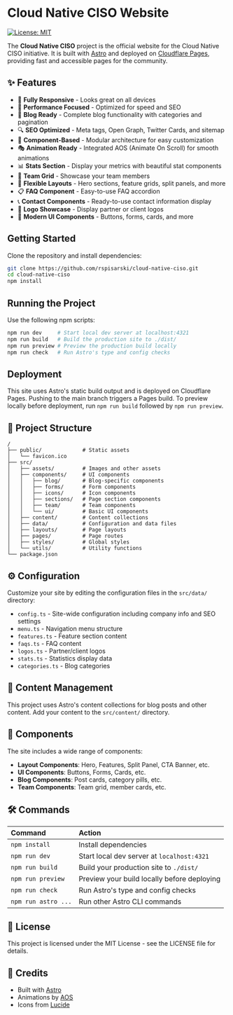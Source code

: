 # Cloud Native CISO Website
[![License: MIT](https://img.shields.io/badge/License-MIT-blue.svg)](https://opensource.org/licenses/MIT)

The **Cloud Native CISO** project is the official website for the Cloud Native CISO initiative. It is built with [Astro](https://astro.build) and deployed on [Cloudflare Pages](https://pages.cloudflare.com), providing fast and accessible pages for the community.

## ✨ Features

- 📱 **Fully Responsive** - Looks great on all devices
- 🚀 **Performance Focused** - Optimized for speed and SEO
- 📝 **Blog Ready** - Complete blog functionality with categories and pagination
- 🔍 **SEO Optimized** - Meta tags, Open Graph, Twitter Cards, and sitemap
- 🧩 **Component-Based** - Modular architecture for easy customization
- 🎭 **Animation Ready** - Integrated AOS (Animate On Scroll) for smooth animations
- 📊 **Stats Section** - Display your metrics with beautiful stat components
- 🤝 **Team Grid** - Showcase your team members
- 🔄 **Flexible Layouts** - Hero sections, feature grids, split panels, and more
- 📋 **FAQ Component** - Easy-to-use FAQ accordion
- 📞 **Contact Components** - Ready-to-use contact information display
- 🏢 **Logo Showcase** - Display partner or client logos
- 🔘 **Modern UI Components** - Buttons, forms, cards, and more

## Getting Started

Clone the repository and install dependencies:

```bash
git clone https://github.com/rspisarski/cloud-native-ciso.git
cd cloud-native-ciso
npm install
```

## Running the Project

Use the following npm scripts:

```bash
npm run dev     # Start local dev server at localhost:4321
npm run build   # Build the production site to ./dist/
npm run preview # Preview the production build locally
npm run check   # Run Astro's type and config checks
```

## Deployment

This site uses Astro's static build output and is deployed on Cloudflare Pages. Pushing to the main branch triggers a Pages build. To preview locally before deployment, run `npm run build` followed by `npm run preview`.

## 📁 Project Structure

```
/
├── public/             # Static assets
│   └── favicon.ico
├── src/
│   ├── assets/         # Images and other assets
│   ├── components/     # UI components
│   │   ├── blog/       # Blog-specific components
│   │   ├── forms/      # Form components
│   │   ├── icons/      # Icon components
│   │   ├── sections/   # Page section components
│   │   ├── team/       # Team components
│   │   └── ui/         # Basic UI components
│   ├── content/        # Content collections
│   ├── data/           # Configuration and data files
│   ├── layouts/        # Page layouts
│   ├── pages/          # Page routes
│   ├── styles/         # Global styles
│   └── utils/          # Utility functions
└── package.json
```

## ⚙️ Configuration

Customize your site by editing the configuration files in the `src/data/` directory:

- `config.ts` - Site-wide configuration including company info and SEO settings
- `menu.ts` - Navigation menu structure
- `features.ts` - Feature section content
- `faqs.ts` - FAQ content
- `logos.ts` - Partner/client logos
- `stats.ts` - Statistics display data
- `categories.ts` - Blog categories

## 📝 Content Management

This project uses Astro's content collections for blog posts and other content. Add your content to the `src/content/` directory.

## 🧩 Components

The site includes a wide range of components:

- **Layout Components**: Hero, Features, Split Panel, CTA Banner, etc.
- **UI Components**: Buttons, Forms, Cards, etc.
- **Blog Components**: Post cards, category pills, etc.
- **Team Components**: Team grid, member cards, etc.

## 🛠️ Commands

| Command                | Action                                           |
| :--------------------- | :----------------------------------------------- |
| `npm install`          | Install dependencies                            |
| `npm run dev`          | Start local dev server at `localhost:4321`      |
| `npm run build`        | Build your production site to `./dist/`         |
| `npm run preview`      | Preview your build locally before deploying     |
| `npm run check`        | Run Astro's type and config checks              |
| `npm run astro ...`    | Run other Astro CLI commands                    |

## 📄 License

This project is licensed under the MIT License - see the LICENSE file for details.

## 🙏 Credits

- Built with [Astro](https://astro.build)
- Animations by [AOS](https://michalsnik.github.io/aos/)
- Icons from [Lucide](https://lucide.dev)
